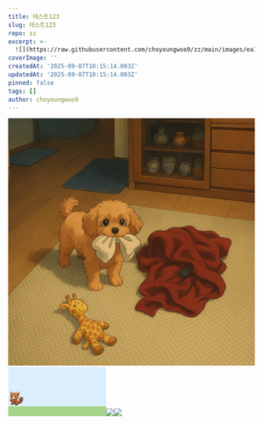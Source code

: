 ```yaml
---
title: 테스트123
slug: 테스트123
repo: zz
excerpt: >-
  ![](https://raw.githubusercontent.com/choyoungwoo9/zz/main/images/ea13dd37-2ad1-48e5-b9b0-b500fd55c2
coverImage: ''
createdAt: '2025-09-07T10:15:14.003Z'
updatedAt: '2025-09-07T10:15:14.003Z'
pinned: false
tags: []
author: choyoungwoo9
---
```

![](https://raw.githubusercontent.com/choyoungwoo9/zz/main/images/ea13dd37-2ad1-48e5-b9b0-b500fd55c241.png)![](https://raw.githubusercontent.com/choyoungwoo9/zz/main/images/817cf0e3-244c-49fa-9eba-9326dc85fba2.gif)![](https://velog.velcdn.com/images/choyoungwoo9/post/9b114559-bf25-4c24-b64a-c4a742ff7309/image.png)![](https://raw.githubusercontent.com/choyoungwoo9/zz/main/images/e69adcea-7cc2-43a8-871a-80011c6ed87a.jpeg)
